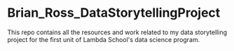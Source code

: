 # Brian_Ross_DataStorytellingProject

This repo contains all the resources and work related to my data storytelling project for the first unit of Lambda School's data science program. 

